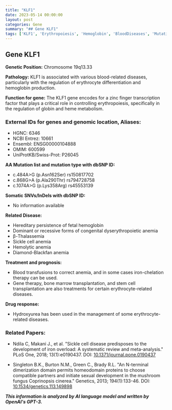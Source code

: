 ```yaml
---
title: "KLF1"
date: 2023-05-14 00:00:00
layout: post
categories: Gene
summary: "## Gene KLF1"
tags: ['KLF1', 'Erythropoiesis', 'Hemoglobin', 'BloodDiseases', 'Mutation', 'Anemia', 'Treatment', 'Hydroxyurea']
---
```


## Gene KLF1

**Genetic Position:** Chromosome 19q13.33

**Pathology:** KLF1 is associated with various blood-related diseases, particularly with the regulation of erythrocyte differentiation and hemoglobin production.

**Function for gene:** The KLF1 gene encodes for a zinc finger transcription factor that plays a critical role in controlling erythropoiesis, specifically in the regulation of globin and heme metabolism.

### External IDs for genes and genomic location, Aliases:
- HGNC: 6346
- NCBI Entrez: 10661
- Ensembl: ENSG00000104888
- OMIM: 600599
- UniProtKB/Swiss-Prot: P26045

**AA Mutation list and mutation type with dbSNP ID:** 
- c.484A>G (p.Asn162Ser) rs150817702
- c.868G>A (p.Ala290Thr) rs794728758
- c.1074A>G (p.Lys358Arg) rs45553139

**Somatic SNVs/InDels with dbSNP ID:**
- No information available

**Related Disease:** 
- Hereditary persistence of fetal hemoglobin
- Dominant or recessive forms of congenital dyserythropoietic anemia
- β-Thalassemia
- Sickle cell anemia
- Hemolytic anemia
- Diamond-Blackfan anemia

**Treatment and prognosis:** 
- Blood transfusions to correct anemia, and in some cases iron-chelation therapy can be used.
- Gene therapy, bone marrow transplantation, and stem cell transplantation are also treatments for certain erythrocyte-related diseases.

**Drug response:**
- Hydroxyurea has been used in the management of some erythrocyte-related diseases.

### Related Papers:
- Ndila C, Makani J., et al. "Sickle cell disease predisposes to the development of iron overload: A systematic review and meta-analysis." PLoS One, 2018; 13(1):e0190437. DOI: [10.1371/journal.pone.0190437]([Click](https://doi.org/10.1371/journal.pone.0190437))

- Singleton B.K., Burton N.M., Green C., Brady R.L. "An N-terminal dimerization domain permits homeodomain proteins to choose compatible partners and initiate sexual development in the mushroom fungus Coprinopsis cinerea." Genetics, 2013; 194(1):133-46. DOI: [10.1534/genetics.113.149898]([Click](https://doi.org/10.1534/genetics.113.149898))

**_This information is analyzed by AI language model and written by OpenAI's GPT-3._**